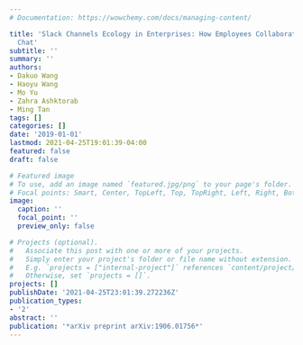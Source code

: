 ```yaml
---
# Documentation: https://wowchemy.com/docs/managing-content/

title: 'Slack Channels Ecology in Enterprises: How Employees Collaborate Through Group
  Chat'
subtitle: ''
summary: ''
authors:
- Dakuo Wang
- Haoyu Wang
- Mo Yu
- Zahra Ashktorab
- Ming Tan
tags: []
categories: []
date: '2019-01-01'
lastmod: 2021-04-25T19:01:39-04:00
featured: false
draft: false

# Featured image
# To use, add an image named `featured.jpg/png` to your page's folder.
# Focal points: Smart, Center, TopLeft, Top, TopRight, Left, Right, BottomLeft, Bottom, BottomRight.
image:
  caption: ''
  focal_point: ''
  preview_only: false

# Projects (optional).
#   Associate this post with one or more of your projects.
#   Simply enter your project's folder or file name without extension.
#   E.g. `projects = ["internal-project"]` references `content/project/deep-learning/index.md`.
#   Otherwise, set `projects = []`.
projects: []
publishDate: '2021-04-25T23:01:39.272236Z'
publication_types:
- '2'
abstract: ''
publication: '*arXiv preprint arXiv:1906.01756*'
---
```

